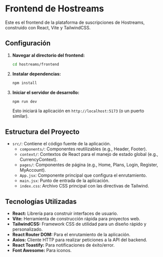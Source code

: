 # Frontend de Hostreams

Este es el frontend de la plataforma de suscripciones de Hostreams, construido con React, Vite y TailwindCSS.

## Configuración

1.  **Navegar al directorio del frontend:**
    ```bash
    cd hostreams/frontend
    ```
2.  **Instalar dependencias:**
    ```bash
    npm install
    ```
3.  **Iniciar el servidor de desarrollo:**
    ```bash
    npm run dev
    ```
    Esto iniciará la aplicación en `http://localhost:5173` (o un puerto similar).

## Estructura del Proyecto

*   `src/`: Contiene el código fuente de la aplicación.
    *   `components/`: Componentes reutilizables (e.g., Header, Footer).
    *   `context/`: Contextos de React para el manejo de estado global (e.g., CurrencyContext).
    *   `pages/`: Componentes de página (e.g., Home, Plans, Login, Register, MyAccount).
    *   `App.jsx`: Componente principal que configura el enrutamiento.
    *   `main.jsx`: Punto de entrada de la aplicación.
    *   `index.css`: Archivo CSS principal con las directivas de Tailwind.

## Tecnologías Utilizadas

*   **React:** Librería para construir interfaces de usuario.
*   **Vite:** Herramienta de construcción rápida para proyectos web.
*   **TailwindCSS:** Framework CSS de utilidad para un diseño rápido y personalizado.
*   **React Router DOM:** Para el enrutamiento de la aplicación.
*   **Axios:** Cliente HTTP para realizar peticiones a la API del backend.
*   **React Toastify:** Para notificaciones de éxito/error.
*   **Font Awesome:** Para iconos.